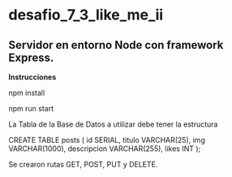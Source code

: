 # desafio_7_3_like_me_ii

## Servidor en entorno Node con framework Express.

**Instrucciones**

npm install

npm run start

La Tabla de la Base de Datos a utilizar debe tener la estructura

CREATE TABLE posts (
  id SERIAL,
  titulo VARCHAR(25),
  img VARCHAR(1000),
  descripcion VARCHAR(255),
  likes INT
);

Se crearon rutas GET, POST, PUT y DELETE.
